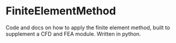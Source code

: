 # FiniteElementMethod

Code and docs on how to apply the finite element method, built to supplement a CFD and FEA module. Written in python.
